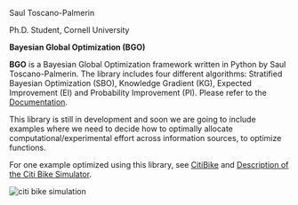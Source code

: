 Saul Toscano-Palmerin

Ph.D. Student, Cornell University 


**Bayesian Global Optimization (BGO)**


**BGO** is a Bayesian Global Optimization framework written in Python by Saul Toscano-Palmerin. The library
includes four different algorithms: Stratified Bayesian Optimization (SBO), 
Knowledge Gradient (KG), Expected Improvement (EI) and Probability Improvement (PI).
Please refer to the [Documentation][doc].

This library is still in development and soon we are going to include
examples where we need to decide how to optimally allocate
computational/experimental effort across information sources, to
optimize functions.

For one example optimized using this library, see [CitiBike][ref] and
[Description of the Citi Bike Simulator][annotated].

![citi bike simulation](https://github.com/toscanosaul/BGO/blob/master/CitiBike/animation.gif)

[annotated]: https://github.com/toscanosaul/BGO/blob/master/CitiBike/citiBike.pdf 
[ref]: https://github.com/toscanosaul/BGO/tree/master/CitiBike
[doc]: https://github.com/toscanosaul/BGO/blob/master/BGO.pdf
